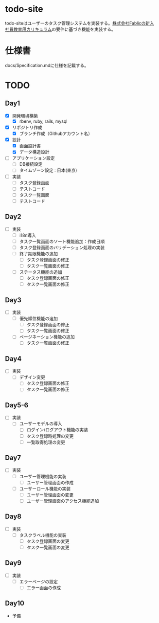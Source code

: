 # todo-site

todo-siteはユーザーのタスク管理システムを実装する。[株式会社Fablicの新入社員教育用カリキュラム](https://github.com/Fablic/training)の要件に基づき機能を実装する。

# 仕様書

docs/Specification.mdに仕様を記載する。

# TODO

## Day1

- [x] 開発環境構築
    - [x] rbenv, ruby, rails, mysql
- [x] リポジトリ作成
    - [x] ブランチ作成（Githubアカウント名）
- [x] 設計
    - [x] 画面設計書
    - [x] データ構造設計
- [ ] アプリケーション設定
    - [ ] DB接続設定
    - [ ] タイムゾーン設定 : 日本(東京)
- [ ] 実装
    - [ ] タスク登録画面
    - [ ] テストコード
    - [ ] タスク一覧画面
    - [ ] テストコード

## Day2
- [ ] 実装
    - [ ] i18n導入
    - [ ] タスク一覧画面のソート機能追加：作成日順
    - [ ] タスク登録画面のバリデーション処理の実装
    - [ ] 終了期限機能の追加
        - [ ] タスク登録画面の修正
        - [ ] タスク一覧画面の修正
    - [ ] ステータス機能の追加
        - [ ] タスク登録画面の修正
        - [ ] タスク一覧画面の修正

## Day3
- [ ] 実装
    - [ ] 優先順位機能の追加
        - [ ] タスク登録画面の修正
        - [ ] タスク一覧画面の修正
    - [ ] ページネーション機能の追加
        - [ ] タスク一覧画面の修正

## Day4
- [ ] 実装
    - [ ] デザイン変更
        - [ ] タスク登録画面の修正
        - [ ] タスク一覧画面の修正

## Day5-6
- [ ] 実装
    - [ ] ユーザーモデルの導入
        - [ ] ログイン/ログアウト機能の実装
        - [ ] タスク登録時処理の変更
        - [ ] 一覧取得処理の変更

## Day7
- [ ] 実装
    - [ ] ユーザー管理機能の実装
        - [ ] ユーザー管理画面の作成
    - [ ] ユーザーロール機能の実装
        - [ ] ユーザー管理画面の変更
        - [ ] ユーザー管理画面のアクセス機能追加

## Day8
- [ ] 実装
    - [ ] タスクラベル機能の実装
        - [ ] タスク登録画面の変更
        - [ ] タスク一覧画面の変更

## Day9
- [ ] 実装
    - [ ] エラーページの設定
        - [ ] エラー画面の作成

## Day10
- 予備